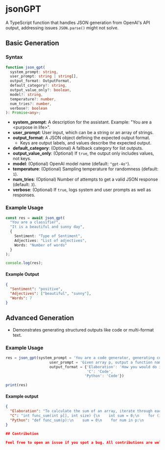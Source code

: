 # jsonGPT

A TypeScript function that handles JSON generation from OpenAI's API output, addressing issues `JSON.parse()` might not solve.

## Basic Generation

### Syntax

```typescript
function json_gpt(
  system_prompt: string,
  user_prompt: string | string[],
  output_format: OutputFormat,
  default_category?: string,
  output_value_only?: boolean,
  model?: string,
  temperature?: number,
  num_tries?: number,
  verbose?: boolean
): Promise<any>;
```

- **system_prompt**: A description for the assistant. Example: "You are a \<purpose in life\>".
- **user_prompt**: User input, which can be a string or an array of strings.
- **output_format**: A JSON object defining the expected output format.
  - Keys are output labels, and values describe the expected output.
- **default_category**: (Optional) A fallback category for list outputs.
- **output_value_only**: (Optional) If `true`, the output only includes values, not keys.
- **model**: (Optional) OpenAI model name (default: `"gpt-4o"`).
- **temperature**: (Optional) Sampling temperature for randomness (default: `1`).
- **num_tries**: (Optional) Number of attempts to get a valid JSON response (default: `3`).
- **verbose**: (Optional) If `true`, logs system and user prompts as well as responses.

### Example Usage

```typescript
const res = await json_gpt(
  "You are a classifier",
  "It is a beautiful and sunny day",
  {
    Sentiment: "Type of Sentiment",
    Adjectives: "List of adjectives",
    Words: "Number of words"
  }
);

console.log(res);
```

#### Example Output

```json
{
  "Sentiment": "positive",
  "Adjectives": ["beautiful", "sunny"],
  "Words": 7
}
```

## Advanced Generation

- Demonstrates generating structured outputs like code or multi-format text.

### Example Usage

```typescript
res = json_gpt(system_prompt = 'You are a code generator, generating code to fulfil a task',
                    user_prompt = 'Given array p, output a function named func_sum to return its sum',
                    output_format = {'Elaboration': 'How you would do it',
                                     'C': 'Code',
                                    'Python': 'Code'})
                                    
print(res)
```
#### Example output

```json
{
  "Elaboration": "To calculate the sum of an array, iterate through each element and add it to a running total.",
  "C": "int func_sum(int p[], int size) {\n    int sum = 0;\n    for (int i = 0; i < size; i++) {\n        sum += p[i];\n    }\n    return sum;\n}",
  "Python": "def func_sum(p):\n    sum = 0\n    for num in p:\n        sum += num\n    return sum"
}

## Contribution

Feel free to open an issue if you spot a bug. All contributions are welcome!